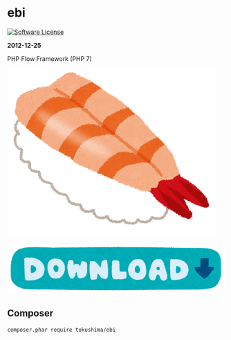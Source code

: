 ebi
====

[![Software License](https://img.shields.io/badge/license-MIT-brightgreen.svg?style=flat-square)](LICENSE.txt)


__2012-12-25__

PHP Flow Framework (PHP 7)


![ebi](media/sushi_ebi.png)




[![download](media/button_download2.png)](https://git.io/ebi.phar)



## Composer 

```
composer.phar require tokushima/ebi
```
